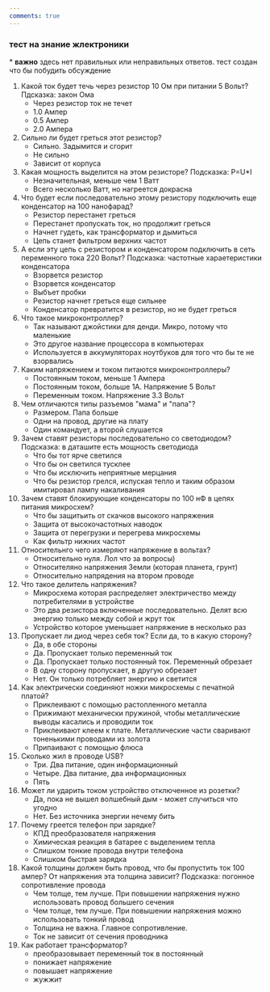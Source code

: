 ```yaml
---
comments: true
---
```


### тест на знание жлектроники
\* **важно** здесь нет правильных или неправильных ответов. тест создан что бы побудить обсуждение

1. Какой ток будет течь через резистор 10 Ом при питании 5 Вольт? Пдсказка: закон Ома
    - Через резистор ток не течет
    - 1.0 Ампер
    - 0.5 Ампер
    - 2.0 Ампера
2. Сильно ли будет греться этот резистор?
    - Сильно. Задымится и сгорит
    - Не сильно
    - Зависит от корпуса
3. Какая мощность выделится на этом резисторе? Подсказка: P=U\*I
    - Незначительная, меньше чем 1 Ватт
    - Всего несколько Ватт, но нагреется докрасна
4. Что будет если последовательно этому резистору подключить еще конденсатор на 100 нанофарад?
    - Резистор перестанет греться
    - Перестанет пропускать ток, но продолжит греться
    - Начнет гудеть, как трансформатор и дымиться
    - Цепь станет фильтром верхних частот
5. А если эту цепь с резистором и конденсатором подключить в сеть переменного тока 220 Вольт? Подсказка: частотные хараетеристики конденсатора
    - Взорвется резистор
    - Взорвется конденсатор
    - Выбъет пробки
    - Резистор начнет греться еще сильнее
    - Конденсатор превратится в резистор, но не будет греться
6. Что такое микроконтроллер?
    - Так называют джойстики для денди. Микро, потому что маленькие
    - Это другое название процессора в компьютерах
    - Используется в аккумуляторах ноутбуков для того что бы те не взорвались
7. Каким напряжением и током питаются микроконтроллеры?
    - Постоянным током, меньше 1 Ампера
    - Постоянным током, больше 1А. Напряжение 5 Вольт
    - Переменным током. Напряжение 3.3 Вольт
8. Чем отличаются типы разъемов "мама" и "папа"?
    - Размером. Папа больше
    - Одни на провод, другие на плату
    - Один командует, а второй слушается
9. Зачем ставят резисторы последовательно со светодиодом? Подсказка: в даташите есть мощность светодиода
    - Что бы тот ярче светился
    - Что бы он светился тусклее
    - Что бы исключить неприятные мерцания 
    - Что бы резистор грелся, испуская тепло и таким образом имитировал лампу накаливания
10. Зачем ставят блокирующие конденсаторы по 100 нФ в цепях питания микросхем?
    - Что бы защитьить от скачков высокого напряжения
    - Защита от высокочастотных наводок
    - Защита от перегрузки и перегрева микросхемы
    - Как фильтр нижних частот
11. Относительнго чего измеряют напряжение в вольтах?
    - Относительно нуля. Лол что за вопросы)
    - Относителяно напряжения Земли (которая планета, грунт)
    - Относительно напрядения на втором проводе
12. Что такое делитель напряжения?
    - Микросхема которая распределяет электричество между потребителями в устройстве
    - Это два резистора включенные последовательно. Делят всю энергию только между собой и жрут ток
    - Устройство которое уменьшает напряжение в несколько раз
13. Пропускает ли диод через себя ток? Если да, то в какую сторону?
    - Да, в обе стороны
    - Да. Пропускает только переменный ток
    - Да. Пропускает только постоянный ток. Переменный обрезает
    - В одну сторону пропускает, в другую обрезает
    - Нет. Он только потребляет энергию и светится
14. Как электрически соединяют ножки микросхемы с печатной платой?
    - Приклеивают с помощью растопленного металла
    - Прижимают механически пружиной, чтобы металлические выводы касались и проводили ток
    - Приклеивают клеем к плате. Металлические части сваривают тоненькими проводами из золота
    - Припаивают с помощью флюса
15. Сколько жил в проводе USB?
    - Три. Два питание, один информационный
    - Четыре. Два питание, два информационных
    - Пять
16. Может ли ударить током устройство отключенное из розетки?
    - Да, пока не вышел волшебный дым - может случиться что угодно
    - Нет. Без источника энергии нечему бить
17. Почему греется телефон при зарядке?
    - КПД преобразователя напряжения
    - Химическая реакция в батарее с выделением тепла
    - Слишком тонкие провода внутри телефона
    - Слишком быстрая зарядка
18. Какой толщины должен быть провод, что бы пропустить ток 100 ампер? От напряжения эта толщина зависит? Подсказка: погонное сопротивление провода
    - Чем толще, тем лучше. При повышении напряжения нужно использовать провод большего сечения
    - Чем толще, тем лучше. При повышении напряжения можно использовать тонкий провод
    - Толщина не важна. Главное сопротивление.
    - Ток не зависит от сечения проводника
19. Как работает трансформатор?
    - преобразовывает переменный ток в постоянный
    - понижает напряжение
    - повышает напряжение
    - жужжит
